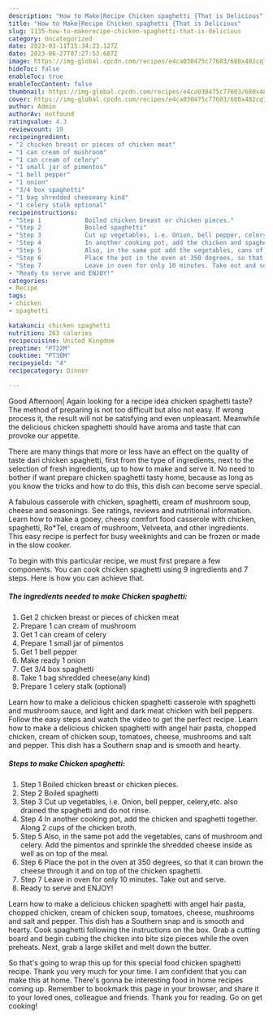 ```yaml
---
description: "How to Make|Recipe Chicken spaghetti {That is Delicious"
title: "How to Make|Recipe Chicken spaghetti {That is Delicious"
slug: 1135-how-to-makerecipe-chicken-spaghetti-that-is-delicious
category: Uncategorized
date: 2023-03-11T15:34:23.127Z
date: 2023-06-27T07:27:53.687Z
image: https://img-global.cpcdn.com/recipes/e4ca030475c77603/680x482cq70/chicken-spaghetti-recipe-main-photo.jpg
hideToc: false
enableToc: true
enableTocContent: false
thumbnail: https://img-global.cpcdn.com/recipes/e4ca030475c77603/680x482cq70/chicken-spaghetti-recipe-main-photo.jpg
cover: https://img-global.cpcdn.com/recipes/e4ca030475c77603/680x482cq70/chicken-spaghetti-recipe-main-photo.jpg
author: Admin
authorAv: notfound
ratingvalue: 4.3
reviewcount: 19
recipeingredient:
- "2 chicken breast or pieces of chicken meat"
- "1 can cream of mushroom"
- "1 can cream of celery"
- "1 small jar of pimentos"
- "1 bell pepper"
- "1 onion"
- "3/4 box spaghetti"
- "1 bag shredded cheeseany kind"
- "1 celery stalk optional"
recipeinstructions:
- "Step 1            Boiled chicken breast or chicken pieces."
- "Step 2            Boiled spaghetti"
- "Step 3            Cut up vegetables, i.e. Onion, bell pepper, celery,etc. also drained the spaghetti and do not rinse."
- "Step 4            In another cooking pot, add the chicken and spaghetti together. Along 2 cups of the chicken broth."
- "Step 5            Also, in the same pot add the vegetables, cans of mushroom and celery. Add the pimentos and sprinkle the shredded cheese inside as well as on top of the meal."
- "Step 6            Place the pot in the oven at 350 degrees, so that it can brown the cheese through it and on top of the chicken spaghetti."
- "Step 7            Leave in oven for only 10 minutes. Take out and serve."
- "Ready to serve and ENJOY!"
categories:
- Recipe
tags:
- chicken
- spaghetti

katakunci: chicken spaghetti 
nutrition: 263 calories
recipecuisine: United Kingdom
preptime: "PT22M"
cooktime: "PT38M"
recipeyield: "4"
recipecategory: Dinner

---
```



Good Afternoon| Again looking for a recipe idea chicken spaghetti taste? The method of preparing is not too difficult but also not easy. If wrong process it, the result will not be satisfying and even unpleasant. Meanwhile the delicious chicken spaghetti should have aroma and taste that can provoke our appetite.






There are many things that more or less have an effect on the quality of taste dari chicken spaghetti, first from the type of ingredients, next to the selection of fresh ingredients, up to how to make and serve it. No need to bother if want prepare chicken spaghetti tasty home, because as long as you know the tricks and how to do this, this dish can become serve  special.


A fabulous casserole with chicken, spaghetti, cream of mushroom soup, cheese and seasonings. See ratings, reviews and nutritional information. Learn how to make a gooey, cheesy comfort food casserole with chicken, spaghetti, Ro*Tel, cream of mushroom, Velveeta, and other ingredients. This easy recipe is perfect for busy weeknights and can be frozen or made in the slow cooker.


To begin with this particular recipe, we must first prepare a few components. You can cook chicken spaghetti using 9 ingredients and 7 steps. Here is how you can achieve that.

<!--inarticleads1-->

##### The ingredients needed to make Chicken spaghetti:

1. Get 2 chicken breast or pieces of chicken meat
1. Prepare 1 can cream of mushroom
1. Get 1 can cream of celery
1. Prepare 1 small jar of pimentos
1. Get 1 bell pepper
1. Make ready 1 onion
1. Get 3/4 box spaghetti
1. Take 1 bag shredded cheese(any kind)
1. Prepare 1 celery stalk (optional)


Learn how to make a delicious chicken spaghetti casserole with spaghetti and mushroom sauce, and light and dark meat chicken with bell peppers. Follow the easy steps and watch the video to get the perfect recipe. Learn how to make a delicious chicken spaghetti with angel hair pasta, chopped chicken, cream of chicken soup, tomatoes, cheese, mushrooms and salt and pepper. This dish has a Southern snap and is smooth and hearty. 

<!--inarticleads2-->

##### Steps to make Chicken spaghetti:

1. Step 1            Boiled chicken breast or chicken pieces.
1. Step 2            Boiled spaghetti
1. Step 3            Cut up vegetables, i.e. Onion, bell pepper, celery,etc. also drained the spaghetti and do not rinse.
1. Step 4            In another cooking pot, add the chicken and spaghetti together. Along 2 cups of the chicken broth.
1. Step 5            Also, in the same pot add the vegetables, cans of mushroom and celery. Add the pimentos and sprinkle the shredded cheese inside as well as on top of the meal.
1. Step 6            Place the pot in the oven at 350 degrees, so that it can brown the cheese through it and on top of the chicken spaghetti.
1. Step 7            Leave in oven for only 10 minutes. Take out and serve.
1. Ready to serve and ENJOY!

Learn how to make a delicious chicken spaghetti with angel hair pasta, chopped chicken, cream of chicken soup, tomatoes, cheese, mushrooms and salt and pepper. This dish has a Southern snap and is smooth and hearty. Cook spaghetti following the instructions on the box. Grab a cutting board and begin cubing the chicken into bite size pieces while the oven preheats. Next, grab a large skillet and melt down the butter. 

So that's going to wrap this up for this special food chicken spaghetti recipe. Thank you very much for your time. I am confident that you can make this at home. There's gonna be interesting food in home recipes coming up. Remember to bookmark this page in your browser, and share it to your loved ones, colleague and friends. Thank you for reading. Go on get cooking!
